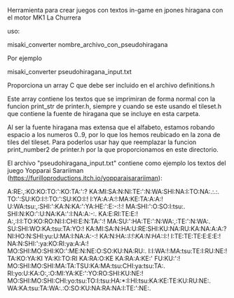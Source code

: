 Herramienta para crear juegos con textos in-game en jpones hiragana con el motor MK1 La Churrera

uso:

misaki_converter nombre_archivo_con_pseudohiragana

Por ejemplo 

misaki_converter pseudohiragana_input.txt

Proporciona un array C que debe ser incluido en el archivo definitions.h

Este array contiene los textos que se imprimiran de forma normal con la funcion print_str de printer.h, siempre y cuando 
se este usando el tileset.h que contiene la fuente de hiragana que se incluye en esta carpeta.

Al ser la fuente hiragana mas extensa que el alfabeto, estamos robando espacio a los numeros 0..9, por lo que los hemos reubicado en la zona de tiles del tileset. Para poderlos usar hay que reemplazar la funcion print_number2 de printer.h por la que proporcionamos en este directorio.

El archivo "pseudohiragana_input.txt" contiene como ejemplo los textos del juego Yopparai Sarariiman (https://furilloproductions.itch.io/yopparaisarariiman):

A:RE:,:KO:KO:TO:':KO:TA:':?
KA:MI:SA:N:NI:TE:':N:WA:SHI:NA:I:TO:NA:.:.:.
TO:':SU:KO:I:!:TO:':SU:KO:I:!
I:YA:A:A:!:MA:KE:TA:A:A:!
U:WA:tsu:,:SHI:':KA:N:KA:':YA:HE:':E:-:!:!
MA:SHI:':O:SO:I:tsu:.
SHI:N:KO:':U:NA:KA:':I:NA:A:-:.
KA:E:RI:TE:E:!
A:,:I:I:TO:KO:RO:NI:I:CHI:E:N:TA:':!
MA:SU:':HA:TE:':N:WA:,:TE:':N:WA:.
SU:SHI:WO:KA:tsu:TA:YO:!
KA:MI:SA:N:HA:U:RE:SHI:KU:NA:RU:KA:NA:A:A:?
NI:HO:N:SHI:yu:U:MA:I:NA:A:-:!
KA:N:HA:*:I:!:KA:N:HA:*:I:!
I:TE:TE:TE:E:E:E:!
NA:N:SHI:':ya:KO:RI:ya:A:A:!
MO:SHI:MO:SHI:KO:':ME:N:NE:O:SO:KU:NA:RU:.
I:I:WA:!:MA:tsu:TE:I:RU:NE:!
TA:KO:YA:KI
YA:KI:TO:RI
KA:RA:O:KE
KA:RA:A:KE:'
FU:KU:':!
MO:SHI:MO:SHI:MA:TA:TSU:KA:MA:tsu:CHI:ya:tsu:TA:.
RI:yo:U:KA:O:,:O:MI:YA:KE:':YO:RO:SHI:KU:NE:!
MO:SHI:MO:SHI:CHI:yo:tsu:TO:I:tsu:HA:*:I:HI:tsu:KA:KE:TE:KU:RU:NE:.
WA:KA:tsu:TA:WA:.:O:SO:KU:NA:RA:NA:I:TE:':NE:.

